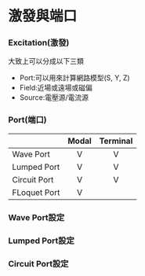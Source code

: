 # 激發與端口

### Excitation(激發)

大致上可以分成以下三類

* Port:可以用來計算網路模型(S, Y, Z)
* Field:近場或遠場或磁偏
* Source:電壓源/電流源

### Port(端口)

|              | Modal | Terminal |
| ------------ | :---: | :------: |
| Wave Port    |   V   |     V    |
| Lumped Port  |   V   |     V    |
| Circuit Port |   V   |     V    |
| FLoquet Port |   V   |          |

### Wave Port設定





### Lumped Port設定





### Circuit Port設定
